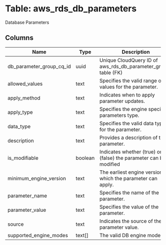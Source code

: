 
# Table: aws_rds_db_parameters
Database Parameters
## Columns
| Name        | Type           | Description  |
| ------------- | ------------- | -----  |
|db_parameter_group_cq_id|uuid|Unique CloudQuery ID of aws_rds_db_parameter_groups table (FK)|
|allowed_values|text|Specifies the valid range of values for the parameter.|
|apply_method|text|Indicates when to apply parameter updates.|
|apply_type|text|Specifies the engine specific parameters type.|
|data_type|text|Specifies the valid data type for the parameter.|
|description|text|Provides a description of the parameter.|
|is_modifiable|boolean|Indicates whether (true) or not (false) the parameter can be modified|
|minimum_engine_version|text|The earliest engine version to which the parameter can apply.|
|parameter_name|text|Specifies the name of the parameter.|
|parameter_value|text|Specifies the value of the parameter.|
|source|text|Indicates the source of the parameter value.|
|supported_engine_modes|text[]|The valid DB engine modes.|
